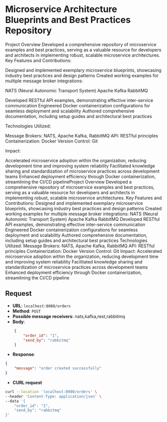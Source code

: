 # Microservice Architecture Blueprints and Best Practices Repository

Project Overview
Developed a comprehensive repository of microservice examples and best practices, serving as a valuable resource for developers and architects in implementing robust, scalable microservice architectures.
Key Features and Contributions:

Designed and implemented exemplary microservice blueprints, showcasing industry best practices and design patterns
Created working examples for multiple message broker integrations:

NATS (Neural Autonomic Transport System)
Apache Kafka
RabbitMQ


Developed RESTful API examples, demonstrating effective inter-service communication
Engineered Docker containerization configurations for seamless deployment and scalability
Authored comprehensive documentation, including setup guides and architectural best practices

Technologies Utilized:

Message Brokers: NATS, Apache Kafka, RabbitMQ
API: RESTful principles
Containerization: Docker
Version Control: Git

Impact:

Accelerated microservice adoption within the organization, reducing development time and improving system reliability
Facilitated knowledge sharing and standardization of microservice practices across development teams
Enhanced deployment efficiency through Docker containerization, streamlining the CI/CD pipelineProject Overview Developed a comprehensive repository of microservice examples and best practices, serving as a valuable resource for developers and architects in implementing robust, scalable microservice architectures. Key Features and Contributions: Designed and implemented exemplary microservice blueprints, showcasing industry best practices and design patterns Created working examples for multiple message broker integrations: NATS (Neural Autonomic Transport System) Apache Kafka RabbitMQ Developed RESTful API examples, demonstrating effective inter-service communication Engineered Docker containerization configurations for seamless deployment and scalability Authored comprehensive documentation, including setup guides and architectural best practices Technologies Utilized: Message Brokers: NATS, Apache Kafka, RabbitMQ API: RESTful principles Containerization: Docker Version Control: Git Impact: Accelerated microservice adoption within the organization, reducing development time and improving system reliability Facilitated knowledge sharing and standardization of microservice practices across development teams Enhanced deployment efficiency through Docker containerization, streamlining the CI/CD pipeline


## Request

- **URL**: `localhost:8080/orders`
- **Method**: `POST`
- **Possible message receivers**: nats,kafka,rest,rabbitmq
- **Body**:

```json
    {
        "order_id": "1",
        "send_by": "rabbitmq"
    }
```

- **Response**:

```json
{
    "message": "order created successfully"
}
```

- **CURL request**

```bash
curl --location 'localhost:8080/orders' \
--header 'Content-Type: application/json' \
--data '{
    "order_id": "1",
    "send_by": "rabbitmq"
}'
```
